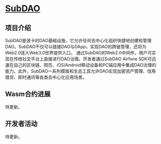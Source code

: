 # [SubDAO](https://www.subdao.network/)

## 项目介绍
SubDAO是波卡的DAO基础设施，它允许任何去中心化组织快捷地创建和管理DAO。SubDAO不仅可以链接DAO与DApp，实现DAO的跨链管理，还将为Web2.0连入Web3.0世界提供入口。
通过SubDAO的Web2.0中间件，用户可实现在传统社交平台上直接进行DAO治理。开发者通过SubDAO Airfone SDK可迅速在自己的区块链、网页、iOS/Android移动设备和PC端应用中集成DAO治理的能力。此外，SubDAO一系列模版和生态工具允许DAO实现加密资产管理、信用借贷、即时通讯等各类去中心化应用场景。

## Wasm合约进展
待更新。

## 开发者活动

待更新。
